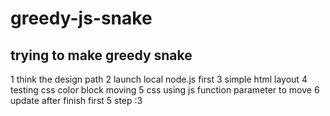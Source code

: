 # greedy-js-snake

## trying to make greedy snake
1 think the design path
2 launch local node.js first
3 simple html layout
4 testing css color block moving
5 css using js function parameter to move
6 update after finish first 5 step :3
